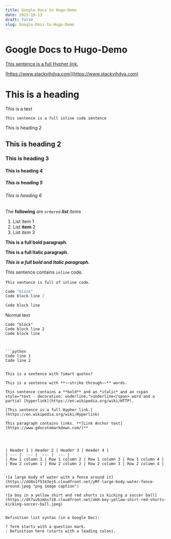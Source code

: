 ```yaml
---
title: Google Docs to Hugo-Demo
date: 2023-10-13
draft: false
slug: Google-Docs-to-Hugo-Demo
---
```


# Google Docs to Hugo-Demo


[This sentence is a full Hypher link.](https://en.wikipedia.org/wiki/Hyperlink)

[https://www.stackvihdya.com](https://www.stackvihdya.com) 

# This is a heading

This is a text

```
This sentence is a full inline code sentence
```

This is heading 2
## This is heading 2
### This is heading 3
#### This is heading 4
##### This is heading 5
<h6>This is heading 6</h6>

The **following** are `ordered` ***list*** *items*
1. List item 1
2. List **item** 2
3. List *item* 3

**This is a full bold paragraph.**

**This is a full Italic paragraph.**

***This is a full bold and Italic paragraph.***

This sentence contains `inline` code. 




`This sentence is full of inline code`.

```python
Code "block"
Code block line 2

Code block line
```

Normal text

```
Code "block"
Code block line 2
Code block line



```python
Code line 1
Code line 2
```
```

This is a sentence with ?smart quotes?

This is a sentence with **~~strike through~~** words.

This sentence contains a **bold** and an *italic* and an <span style="text - decoration: underline;">underline</span> word and a partial [hyperlink](https://en.wikipedia.org/wiki/HTTP). 

[This sentence is a full Hypher link.](https://en.wikipedia.org/wiki/Hyperlink)

This paragraph contains links. **[Link Anchor text](https://www.gdocstomarkdown.com/)**




| Header 1 | Header 2 | Header 3 | Header 4 |
| --- |  --- |  --- |  --- | 
| Row 1 column 1 | Row 1 column 2 | Row 1 column 3 | Row 1 column 4 |
| Row 2 column 1 | Row 2 column 2 | Row 2 column 3 | Row 2 column 4 |


![a large body of water with a fence around it](https://dd8o1f5343ej6.cloudfront.net/yMf-large-body-water-fence-around.jpeg "png image caption")

![a boy in a yellow shirt and red shorts is kicking a soccer ball](https://dt7uvbzmhs718.cloudfront.net/akH-boy-yellow-shirt-red-shorts-kicking-soccer-ball.jpeg)


Definition list syntax (in a Google Doc):? Term starts with a question mark.: Definition here (starts with a leading colon).